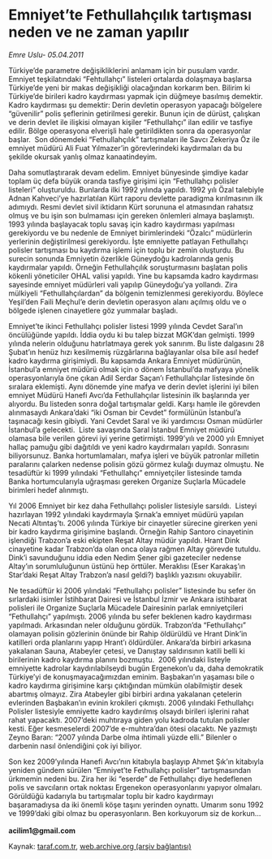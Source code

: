 # Emniyet’te Fethullahçılık tartışması neden ve ne zaman yapılır

*Emre Uslu- 05.04.2011*

<div class="yazi"><p>Türkiye’de parametre değişikliklerini anlamam için bir pusulam vardır. Emniyet teşkilatındaki “Fehtullahçı” listeleri ortalarda dolaşmaya başlarsa Türkiye’de yeni bir makas değişikliği olacağından korkarım ben. Bilirim ki Türkiye’de birileri kadro kaydırması yapmak için düğmeye basılmış demektir. Kadro kaydırması şu demektir: Derin devletin operasyon yapacağı bölgelere “güvenilir” polis şeflerinin getirilmesi gerekir. Bunun için de dürüst, çalışkan ve derin devlet ile ilişkisi olmayan kişiler “Fethullahçı” ilan edilir ve tasfiye edilir. Bölge operasyona elverişli hale getirildikten sonra da operasyonlar başlar.  Son dönemdeki “Fethullahçılık” tartışmaları ile Savcı Zekeriya Öz ile emniyet müdürü Ali Fuat Yılmazer’in görevlerindeki kaydırmaları da bu şekilde okursak yanlış olmaz kanaatindeyim.  </p>
<p>Daha somutlaştırarak devam edelim. Emniyet bünyesinde şimdiye kadar toplam üç defa büyük oranda tasfiye girişimi için “Fethullahçı polisler listeleri” oluşturuldu. Bunlarda ilki 1992 yılında yapıldı. 1992 yılı Özal talebiyle Adnan Kahveci’ye hazırlatılan Kürt raporu devlette paradigma kırılmasının ilk adımıydı. Resmi devlet sivil iktidarın Kürt sorununa el atmasından rahatsız olmuş ve bu işin son bulmaması için gereken önlemleri almaya başlamıştı. 1993 yılında başlayacak toplu savaş için kadro kaydırması yapılması gerekiyordu ve bu nedenle de Emniyet birimlerindeki “Özalcı” müdürlerin yerlerinin değiştirilmesi gerekiyordu. İşte emniyette patlayan Fethullahçı polisler tartışması bu kaydırma işlemi için toplu bir zemin oluşturdu. Bu surecin sonunda Emniyetin özerlikle Güneydoğu kadrolarında geniş kaydırmalar yapıldı. Örneğin Fethullahçılık soruşturmasını başlatan polis kökenli yöneticiler OHAL valisi yapıldı. Yine bu kapsamda kadro kaydırması sayesinde emniyet müdürleri vali yapılıp Güneydoğu’ya yollandı. Zira mülkiyeli “Fethullahçılardan” da bölgenin temizlenmesi gerekiyordu. Böylece Yeşil’den Faili Meçhul’e derin devletin operasyon alanı açılmış oldu ve o bölgede işlenen cinayetlere göz yummalar başladı. </p>
<p>Emniyet’te ikinci Fethullahçı polisler listesi 1999 yılında Cevdet Saral’ın öncülüğünde yapıldı. İddia oydu ki bu talep bizzat MGK’dan gelmişti. 1999 yılında nelerin olduğunu hatırlatmaya gerek yok sanırım. Bu liste dalgasını 28 Şubat’ın henüz hızı kesilmemiş rüzgârlarına bağlayanlar olsa bile asıl hedef kadro kaydırma girişimiydi. Bu kapsamda Ankara Emniyet müdürünün, İstanbul’a emniyet müdürü olmak için o dönem İstanbul’da mafyaya yönelik operasyonlarıyla öne çıkan Adil Serdar Saçan’ı Fethullahçılar listesinde ön sıralara eklemişti. Aynı dönemde yine mafya ve derin devlet işlerini iyi bilen emniyet Müdürü Hanefi Avcı’da Fethullahçılar listesinin ilk başlarında yer alıyordu. Bu listeden sonra doğal tartışmalar geldi. Karşı hamle ile görevden alınmasaydı Ankara’daki “iki Osman bir Cevdet” formülünün İstanbul’a taşınacağı kesin gibiydi. Yani Cevdet Saral ve iki yardımcısı Osman müdürler İstanbul’a gelecekti.  Liste savaşında Saral İstanbul Emniyet müdürü olamasa bile verilen görevi iyi yerine getirmişti. 1999’yılı ve 2000 yılı Emniyet hallaç pamuğu gibi dağıtıldı ve yeni kadro kaydırmaları yapıldı. Sonrasını biliyorsunuz. Banka hortumlamaları, mafya işleri ve büyük patronlar milletin paralarını çalarken nedense polisin gözü görmez kulağı duymaz olmuştu. Ne tesadüftür ki 1999 yılındaki “Fethullahçı” emniyetçiler listesinde tamda Banka hortumcularıyla uğraşması gereken Organize Suçlarla Mücadele birimleri hedef alınmıştı.</p>
<p>Yıl 2006 Emniyet bir kez daha Fethullahçı polisler listesiyle sarsıldı.  Listeyi hazırlayan 1992 yılındaki kaydırmayla Şırnak’a emniyet müdürü yapılan Necati Altıntaş’tı. 2006 yılında Türkiye bir cinayetler sürecine girerken yeni bir kadro kaydırma girişimine başlandı. Örneğin Rahip Santoro cinayetinin işlendiği Trabzon’a eski ekipten Reşat Altay müdür yapıldı. Hrant Dink cinayetine kadar Trabzon’da olan onca olaya rağmen Altay görevde tutuldu. Dink’i savunduğunu iddia eden Nedim Şener gibi gazeteciler nedense Altay’ın sorumluluğunun üstünü hep örttüler. Meraklısı (Eser Karakaş’ın Star’daki Reşat Altay Trabzon’a nasıl geldi?) başlıklı yazısını okuyabilir.  </p>
<p>Ne tesadüftür ki 2006 yılındaki “Fethullahçı polisler” listesinde bu sefer ön sırlardaki isimler İstihbarat Dairesi ve İstanbul İzmir ve Ankara istihbarat polisleri ile Organize Suçlarla Mücadele Dairesinin parlak emniyetçileri “Fethullahçı” yapılmıştı. 2006 yılında bu sefer beklenen kadro kaydırması yapılmadı. Arkasından neler olduğunu gördük. Trabzon’da “Fethullahçı” olamayan polisin gözlerinin önünde bir Rahip öldürüldü ve Hrant Dink’in katilleri orda planlarını yapıp Hrant’ı öldürdüler. Ankara’da birbiri arkasına yakalanan Sauna, Atabeyler çetesi, ve Danıştay saldırısının katili belli ki birilerinin kadro kaydırma planını bozmuştu.  2006 yılındaki listeyle emniyette kadrolar kaydırılabilseydi bugün Ergenekon’u da, daha demokratik Türkiye’yi de konuşmayacağımızdan eminim. Başbakan’ın yaşaması bile o kadro kaydırma girişimine karşı çıktığından mümkün olabilmiştir desek abartmış olmayız. Zira Atabeyler gibi birbiri ardına yakalanan çetelerin evlerinden Başbakan’ın evinin krokileri çıkmıştı. 2006 yılındaki Fethullahçı Polisler listesiyle emniyette kadro kaydırılmış olsaydı birileri işlerini rahat rahat yapacaktı. 2007’deki muhtıraya giden yolu kadroda tutulan polisler kesti. Eğer kesmeselerdi 2007’de e-muhtıra’dan ötesi olacaktı. Ne yazmıştı Zeyno Baran: “2007 yılında Darbe olma ihtimali yüzde elli.” Bilenler o darbenin nasıl önlendiğini çok iyi biliyor. </p>
<p>Son kez 2009’yılında Hanefi Avcı’nın kitabıyla başlayıp Ahmet Şık’ın kitabıyla yeniden gündem sürülen “Emniyet’te Fethullahçı polisler” tartışmasından ürkmemin nedeni bu. Zira her iki “eserde” de Fethullahçı diye hedeflenen polis ve savcıların ortak noktası Ergenekon operasyonlarını yapıyor olmaları.  Görüldüğü kadarıyla bu tartışmalar toplu bir kadro kaydırmayı başaramadıysa da iki önemli köşe taşını yerinden oynattı. Umarım sonu 1992 ve 1999’daki gibi olmaz bu operasyonların. Ben korkuyorum siz de korkun…<br/><br/><strong>acilim1@gmail.com</strong></p>
</div>

Kaynak: [taraf.com.tr](http://www.taraf.com.tr/emre-uslu/makale-emniyet-te-fethullahcilik-tartismasi-neden-ve-ne.htm), [web.archive.org (arşiv bağlantısı)](http://web.archive.org/web/20131023100403/http://www.taraf.com.tr/emre-uslu/makale-emniyet-te-fethullahcilik-tartismasi-neden-ve-ne.htm)
